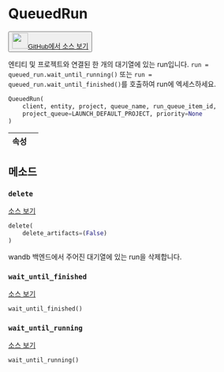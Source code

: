 # QueuedRun

<p><button style={{display: 'flex', alignItems: 'center', backgroundColor: 'white', border: '1px solid #ddd', padding: '10px', borderRadius: '6px', cursor: 'pointer', boxShadow: '0 2px 3px rgba(0,0,0,0.1)', transition: 'all 0.3s'}}><a href='https://www.github.com/wandb/wandb/tree/v0.18.0/wandb/apis/public/jobs.py#L220-L423' style={{fontSize: '1.2em', display: 'flex', alignItems: 'center'}}><img src='https://github.githubassets.com/images/modules/logos_page/GitHub-Mark.png' height='32px' width='32px' style={{marginRight: '10px'}}/>GitHub에서 소스 보기</a></button></p>

엔티티 및 프로젝트와 연결된 한 개의 대기열에 있는 run입니다. `run = queued_run.wait_until_running()` 또는 `run = queued_run.wait_until_finished()`를 호출하여 run에 엑세스하세요.

```python
QueuedRun(
    client, entity, project, queue_name, run_queue_item_id,
    project_queue=LAUNCH_DEFAULT_PROJECT, priority=None
)
```

| 속성 |  |
| :--- | :--- |

## 메소드

### `delete`

[소스 보기](https://www.github.com/wandb/wandb/tree/v0.18.0/wandb/apis/public/jobs.py#L344-L393)

```python
delete(
    delete_artifacts=(False)
)
```

wandb 백엔드에서 주어진 대기열에 있는 run을 삭제합니다.

### `wait_until_finished`

[소스 보기](https://www.github.com/wandb/wandb/tree/v0.18.0/wandb/apis/public/jobs.py#L334-L342)

```python
wait_until_finished()
```

### `wait_until_running`

[소스 보기](https://www.github.com/wandb/wandb/tree/v0.18.0/wandb/apis/public/jobs.py#L395-L420)

```python
wait_until_running()
```
